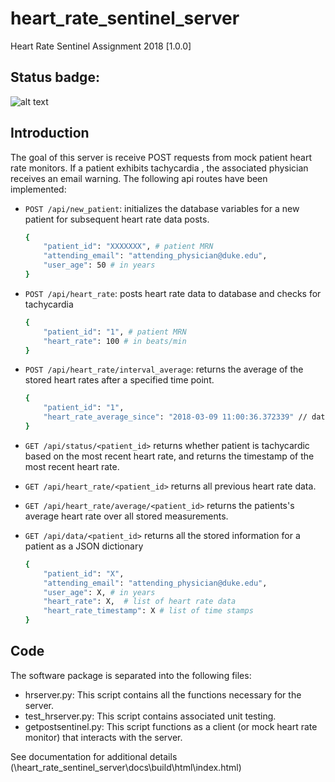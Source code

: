 # heart_rate_sentinel_server
Heart Rate Sentinel Assignment 2018 [1.0.0]
## Status badge:
![alt text](https://travis-ci.com/ashishvankara/heart_rate_sentinel_server.svg?branch=master "Status Badge")

## Introduction

The goal of this server is receive POST requests from mock patient heart rate monitors. If a patient exhibits tachycardia , the associated physician receives an email warning. 
The following api routes have been implemented:
* `POST /api/new_patient`: initializes the database variables for a new patient for subsequent heart rate data posts.
  ```sh
  {
      "patient_id": "XXXXXXX", # patient MRN
      "attending_email": "attending_physician@duke.edu", 
      "user_age": 50 # in years
  }
  ```

* `POST /api/heart_rate`: posts heart rate data to database and checks for tachycardia
  ```sh
  {
      "patient_id": "1", # patient MRN
      "heart_rate": 100 # in beats/min
  }
  ``` 

* `POST /api/heart_rate/interval_average`: returns the average of the stored heart rates after a specified time point.
  ```sh
  {
      "patient_id": "1",
      "heart_rate_average_since": "2018-03-09 11:00:36.372339" // date string
  }
  ``` 

* `GET /api/status/<patient_id>` returns whether patient is tachycardic based on the most recent  heart rate, and returns the timestamp of the most recent heart rate. 
* `GET /api/heart_rate/<patient_id>` returns all previous heart rate data. 
* `GET /api/heart_rate/average/<patient_id>` returns the patients's average heart rate over all stored measurements. 
* `GET /api/data/<patient_id>` returns all the stored information for a patient as a JSON dictionary 
  ```sh
  {
      "patient_id": "X",
      "attending_email": "attending_physician@duke.edu", 
      "user_age": X, # in years 
      "heart_rate": X,  # list of heart rate data
      "heart_rate_timestamp": X # list of time stamps 
  }
  ```   


## Code

The software package is separated into the following files: 

- hrserver.py: This script contains all the functions necessary for the server.
- test_hrserver.py: This script contains associated unit testing. 
- getpostsentinel.py: This script functions as a client (or mock heart rate monitor) that interacts with the server. 

See documentation for additional details (\heart_rate_sentinel_server\docs\build\html\index.html)